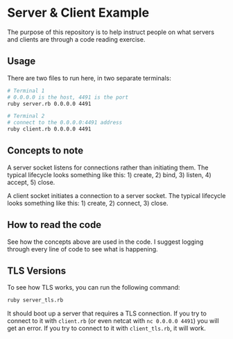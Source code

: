 # Server & Client Example

The purpose of this repository is to help instruct people on what servers and clients are through a code reading exercise.

## Usage

There are two files to run here, in two separate terminals:

```bash
# Terminal 1
# 0.0.0.0 is the host, 4491 is the port
ruby server.rb 0.0.0.0 4491
```

```bash
# Terminal 2
# connect to the 0.0.0.0:4491 address
ruby client.rb 0.0.0.0 4491
```

## Concepts to note

A server socket listens for connections rather than initiating them. The typical lifecycle looks something like this: 1) create, 2) bind, 3) listen, 4) accept, 5) close.

A client socket initiates a connection to a server socket. The typical lifecycle looks something like this: 1) create, 2) connect, 3) close.

## How to read the code

See how the concepts above are used in the code. I suggest logging through every line of code to see what is happening.

## TLS Versions

To see how TLS works, you can run the following command:

```bash
ruby server_tls.rb
```

It should boot up a server that requires a TLS connection. If you try to connect to it with `client.rb` (or even netcat with `nc 0.0.0.0 4491`) you will get an error. If you try to connect to it with `client_tls.rb`, it will work.

